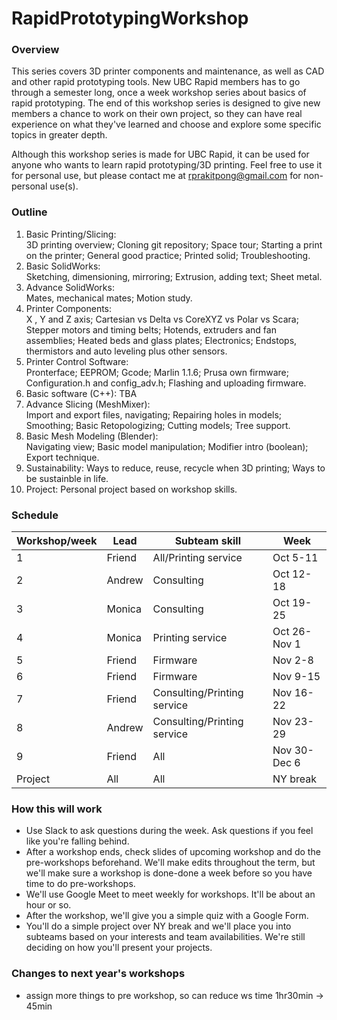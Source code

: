 # RapidPrototypingWorkshop
### Overview
This series covers 3D printer components and maintenance, as well as CAD and other rapid prototyping tools. New UBC Rapid members has to go through a semester long, once a week workshop series about basics of rapid prototyping. The end of this workshop series is designed to give new members a chance to work on their own project, so they can have real experience on what they've learned and choose and explore some specific topics in greater depth.

Although this workshop series is made for UBC Rapid, it can be used for anyone who wants to learn rapid prototyping/3D printing. Feel free to use it for personal use, but please contact me at rprakitpong@gmail.com for non-personal use(s). 

### Outline

 1. Basic Printing/Slicing:  
3D printing overview; Cloning git repository; Space tour; Starting a print on the printer; General good practice; Printed solid; Troubleshooting.
 2. Basic SolidWorks:  
Sketching, dimensioning, mirroring; Extrusion, adding text; Sheet metal.
 3. Advance SolidWorks:  
Mates, mechanical mates; Motion study.
 4. Printer Components:  
X , Y and Z axis; Cartesian vs Delta vs CoreXYZ vs Polar vs Scara; Stepper motors and timing belts; Hotends, extruders and fan assemblies; Heated beds and glass plates; Electronics; Endstops, thermistors and auto leveling plus other sensors.
 5. Printer Control Software:  
Pronterface; EEPROM; Gcode; Marlin 1.1.6; Prusa own firmware; Configuration.h and config_adv.h; Flashing and uploading firmware.
 6. Basic software (C++):
TBA
 7. Advance Slicing (MeshMixer):  
Import and export files, navigating; Repairing holes in models; Smoothing; Basic Retopologizing; Cutting models; Tree support.
 8. Basic Mesh Modeling (Blender):  
Navigating view; Basic model manipulation; Modifier intro (boolean); Export technique.
 9. Sustainability:
Ways to reduce, reuse, recycle when 3D printing; Ways to be sustainble in life.
 10. Project:
Personal project based on workshop skills.

### Schedule
|Workshop/week|Lead|Subteam skill|Week|
|---|---|---|---|
|1|Friend|All/Printing service|Oct 5-11|
|2|Andrew|Consulting|Oct 12-18|
|3|Monica|Consulting|Oct 19-25|
|4|Monica|Printing service|Oct 26-Nov 1|
|5|Friend|Firmware|Nov 2-8|
|6|Friend|Firmware|Nov 9-15|
|7|Friend|Consulting/Printing service|Nov 16-22|
|8|Andrew|Consulting/Printing service|Nov 23-29|
|9|Friend|All|Nov 30-Dec 6|
|Project|All|All|NY break|

### How this will work
- Use Slack to ask questions during the week. Ask questions if you feel like you're falling behind.
- After a workshop ends, check slides of upcoming workshop and do the pre-workshops beforehand. We'll make edits throughout the term, but we'll make sure a workshop is done-done a week before so you have time to do pre-workshops.
- We'll use Google Meet to meet weekly for workshops. It'll be about an hour or so.
- After the workshop, we'll give you a simple quiz with a Google Form. 
- You'll do a simple project over NY break and we'll place you into subteams based on your interests and team availabilities. We're still deciding on how you'll present your projects.

### Changes to next year's workshops
- assign more things to pre workshop, so can reduce ws time 1hr30min -> 45min 